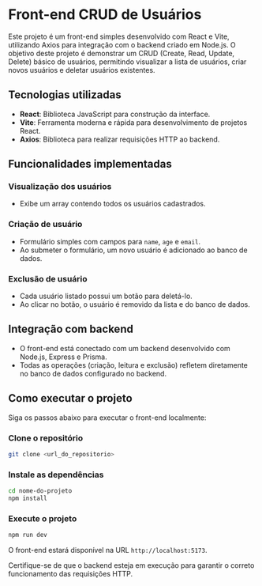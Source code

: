 # Front-end CRUD de Usuários

Este projeto é um front-end simples desenvolvido com React e Vite, utilizando Axios para integração com o backend criado em Node.js. O objetivo deste projeto é demonstrar um CRUD (Create, Read, Update, Delete) básico de usuários, permitindo visualizar a lista de usuários, criar novos usuários e deletar usuários existentes.

## Tecnologias utilizadas

* **React**: Biblioteca JavaScript para construção da interface.
* **Vite**: Ferramenta moderna e rápida para desenvolvimento de projetos React.
* **Axios**: Biblioteca para realizar requisições HTTP ao backend.

## Funcionalidades implementadas

### Visualização dos usuários

* Exibe um array contendo todos os usuários cadastrados.

### Criação de usuário

* Formulário simples com campos para `name`, `age` e `email`.
* Ao submeter o formulário, um novo usuário é adicionado ao banco de dados.

### Exclusão de usuário

* Cada usuário listado possui um botão para deletá-lo.
* Ao clicar no botão, o usuário é removido da lista e do banco de dados.

## Integração com backend

* O front-end está conectado com um backend desenvolvido com Node.js, Express e Prisma.
* Todas as operações (criação, leitura e exclusão) refletem diretamente no banco de dados configurado no backend.

## Como executar o projeto

Siga os passos abaixo para executar o front-end localmente:

### Clone o repositório

```bash
git clone <url_do_repositorio>
```

### Instale as dependências

```bash
cd nome-do-projeto
npm install
```

### Execute o projeto

```bash
npm run dev
```

O front-end estará disponível na URL `http://localhost:5173`.

Certifique-se de que o backend esteja em execução para garantir o correto funcionamento das requisições HTTP.
